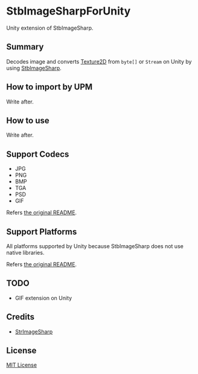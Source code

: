StbImageSharpForUnity
===

Unity extension of StbImageSharp.

## Summary

Decodes image and converts [Texture2D](https://docs.unity3d.com/jp/current/ScriptReference/Texture2D-ctor.html) from `byte[]` or `Stream` on Unity by using [StbImageSharp](https://github.com/StbSharp/StbImageSharp).

## How to import by UPM

Write after.

## How to use

Write after.

## Support Codecs

- JPG
- PNG
- BMP
- TGA
- PSD
- GIF

Refers [the original README](https://github.com/StbSharp/StbImageSharp).

## Support Platforms

All platforms supported by Unity because StbImageSharp does not use native libraries.

Refers [the original README](https://github.com/StbSharp/StbImageSharp).

## TODO

- GIF extension on Unity

## Credits

- [StrImageSharp](https://github.com/StbSharp/StbImageSharp)


## License

[MIT License](https://github.com/mochi-neko/StbImageSharpForUnity/blob/main/LICENSE)